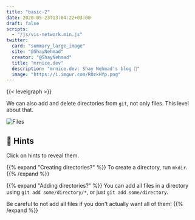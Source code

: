 ```yaml
---
title: "basic-2"
date: 2020-05-23T13:04:22+03:00
draft: false
scripts: 
  - "/js/vis-network.min.js"
twitter:
  card: "summary_large_image"
  site: "@ShayNehmad"
  creator: "@ShayNehmad"
  title: "mrnice.dev"
  description: "mrnice.dev: Shay Nehmad's blog 🧔"
  image: "https://i.imgur.com/ROzkHYp.png"
---
```


{{< levelgraph >}}

We can also add and delete directories from `git`, not only files. This level about that.

![Files](https://media.giphy.com/media/AaBhK3dHsk0XS/giphy.gif "Files")

## 🧩 Hints

Click on hints to reveal them.

{{% expand "Creating directories?" %}}
To create a directory, run `mkdir`.
{{% /expand %}}

{{% expand "Adding directories?" %}}
You can add all files in a directory using `git add some/directory/*`, or just `git add some/directory`.

Be careful to not add all files if you don't actually want all of them!
{{% /expand %}}
